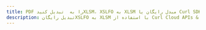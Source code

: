 ---title: PDF را به  تبدیل کنیدXLSM، XSLFO به XLSM مبدل رایگان یا Curl SDKdescription: تبدیل رایگانXSLFO به XLSM با استفاده از Curl Cloud APIs & SDK همچنین اسناد PDF را در Cloud ایجاد، ویرایش و رندر کنید.---
